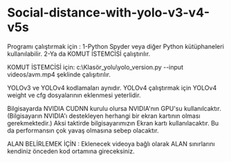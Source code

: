 # Social-distance-with-yolo-v3-v4-v5s

Programı çalıştırmak için :
1-Python Spyder veya diğer Python kütüphaneleri kullanılabilir.
2-Ya da KOMUT İSTEMCİSİ çalıştırılır.

 KOMUT İSTEMCİSİ için:
c:\Klasör_yolu\yolo_version.py --input videos/avm.mp4 şeklinde çalışıtırılır.

YOLOv3 ve YOLOv4 kodlamaları aynıdır.
YOLOv4 çalıştırmak için YOLOv4 weight ve cfg dosyalarının eklenmesi yeterlidir.

Bilgisayarda NVIDIA CUDNN kurulu olursa NVIDIA'nın GPU'su kullanılcaktır.
(Bilgisayarın NVIDIA'ı destekleyen herhangi bir ekran kartının olması gerekmektedir.)
Aksi taktirde bilgisayarımızın Ekran kartı kullanılacaktır. Bu da performansın
çok yavaş olmasına sebep olacaktır.

ALAN BELİRLEMEK İÇİN : Eklenecek videoya bağlı olarak ALAN sınırlarını kendiniz önceden kod ortamına gireceksiniz.
